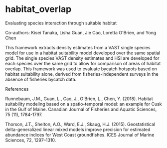 # habitat_overlap
Evaluating species interaction through suitable habitat

Co-authors: Kisei Tanaka, Lisha Guan, Jie Cao, Loretta O'Brien, and Yong Chen

This framework extracts density estimates from a VAST single species model for use in a habitat suitability model developed over the same spatial grid. The single species VAST density estimates and HSI are developed for each species over the same grid to allow for comparison of areas of habitat overlap. This framework was used to evaluate bycatch hotspots based on habitat suitability alone, derived from fisheries-independent surveys in the absence of fisheries bycatch data.

References

Runnebaum, J.M., Guan, L., Cao, J., O’Brien, L., Chen, Y. (2018). Habitat suitability modeling based on a spatio-temporal model: an example for Cusk in the Gulf of Maine. Canadian Journal of Fisheries and Aquatic Sciences, 75 (11), 1784-1797.

Thorson, J.T., Shelton, A.O., Ward, E.J., Skaug, H.J. (2015). Geostatistical delta-generalized linear mixed models improve precision for estimated abundance indices for West Coast groundfishes. ICES Journal of Marine Sciences, 72, 1297–1310.
